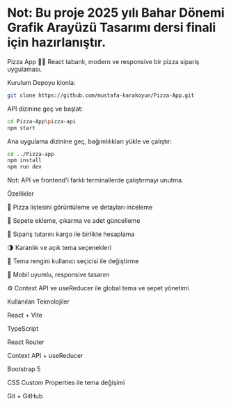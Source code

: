 # Not: Bu proje 2025 yılı Bahar Dönemi Grafik Arayüzü Tasarımı dersi finali için hazırlanıştır.

Pizza App 🍕🚀
React tabanlı, modern ve responsive bir pizza sipariş uygulaması.

Kurulum
Depoyu klonla:

```bash
git clone https://github.com/mustafa-karakoyun/Pizza-App.git
```
API dizinine geç ve başlat:

```bash
cd Pizza-App\pizza-api
npm start
```
Ana uygulama dizinine geç, bağımlılıkları yükle ve çalıştır:

```bash
cd ../Pizza-app
npm install
npm run dev
```

Not: API ve frontend'i farklı terminallerde çalıştırmayı unutma.

Özellikler

🍕 Pizza listesini görüntüleme ve detayları inceleme

🛒 Sepete ekleme, çıkarma ve adet güncelleme

💸 Sipariş tutarını kargo ile birlikte hesaplama

🌗 Karanlık ve açık tema seçenekleri

🎨 Tema rengini kullanıcı seçicisi ile değiştirme

📱 Mobil uyumlu, responsive tasarım

⚙️ Context API ve useReducer ile global tema ve sepet yönetimi

Kullanılan Teknolojiler

React + Vite

TypeScript

React Router

Context API + useReducer

Bootstrap 5

CSS Custom Properties ile tema değişimi

Git + GitHub



